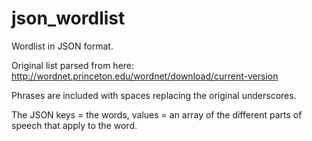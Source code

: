 # json_wordlist
Wordlist in JSON format.

Original list parsed from here: http://wordnet.princeton.edu/wordnet/download/current-version

Phrases are included with spaces replacing the original underscores.

The JSON keys = the words, values = an array of the different parts of speech that apply to the word.
